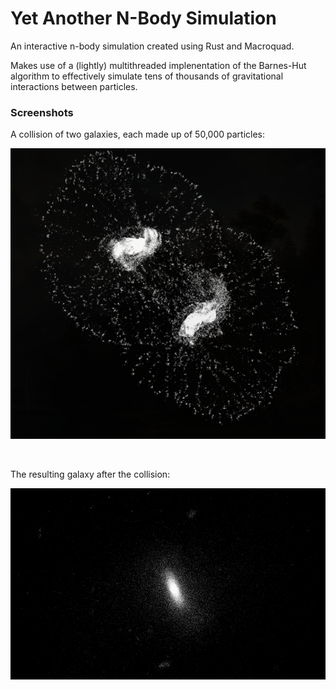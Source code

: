 # Yet Another N-Body Simulation

An interactive n-body simulation created using Rust and Macroquad.

Makes use of a (lightly) multithreaded implenentation of the Barnes-Hut algorithm to effectively simulate tens of thousands of gravitational interactions between particles.

### Screenshots
A collision of two galaxies, each made up of 50,000 particles:

![100,000 particles of two galaxies colliding.](/screenshots/galxay%20collision%20100k.png)

<br>

The resulting galaxy after the collision:

![100,000 particles of a galaxy.](/screenshots/big%20galaxy%20100k.png)
